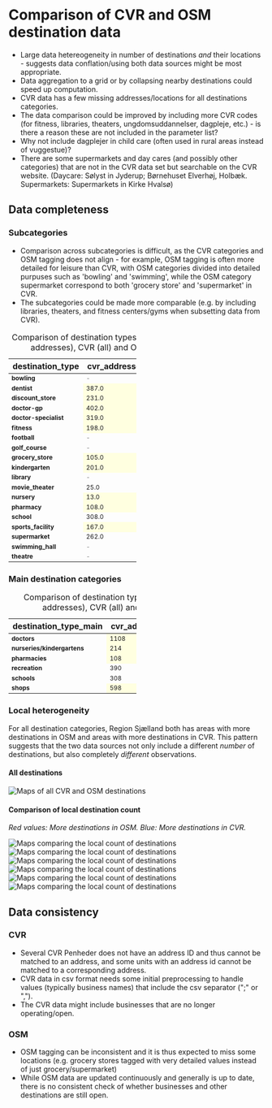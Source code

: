 # Comparison of CVR and OSM destination data

- Large data hetereogeneity in number of destinations *and* their locations - suggests data conflation/using both data sources might be most appropriate.
- Data aggregation to a grid or by collapsing nearby destinations could speed up computation.
- CVR data has a few missing addresses/locations for all destinations categories.
- The data comparison could be improved by including more CVR codes (for fitness, libraries, theaters, ungdomsuddannelser, dagpleje, etc.) - is there a reason these are not included in the parameter list?
- Why not include dagplejer in child care (often used in rural areas instead of vuggestue)?
- There are some supermarkets and day cares (and possibly other categories) that are not in the CVR data set but searchable on the CVR website.
(Daycare: Sølyst in Jyderup; Børnehuset Elverhøj, Holbæk. Supermarkets: Supermarkets in Kirke Hvalsø)

## Data completeness

### Subcategories

- Comparison across subcategories is difficult, as the CVR categories and OSM tagging does not align - for example, OSM tagging is often more detailed for leisure than CVR, with OSM categories divided into detailed purpuses such as 'bowling' and 'swimming', while the OSM category supermarket correspond to both 'grocery store' and 'supermarket' in CVR.
- The subcategories could be made more comparable (e.g. by including libraries, theaters, and fitness centers/gyms when subsetting data from CVR).

<style type="text/css">
#T_1d66f th {
  font-weight: bold;
}
#T_1d66f .col0 {
  font-weight: bold;
}
#T_1d66f .col0 {
  font-weight: bold;
}
#T_1d66f_row0_col0, #T_1d66f_row1_col0, #T_1d66f_row1_col3, #T_1d66f_row2_col0, #T_1d66f_row3_col0, #T_1d66f_row3_col3, #T_1d66f_row4_col0, #T_1d66f_row5_col0, #T_1d66f_row5_col3, #T_1d66f_row6_col0, #T_1d66f_row7_col0, #T_1d66f_row8_col0, #T_1d66f_row8_col3, #T_1d66f_row9_col0, #T_1d66f_row9_col3, #T_1d66f_row10_col0, #T_1d66f_row11_col0, #T_1d66f_row11_col1, #T_1d66f_row12_col0, #T_1d66f_row12_col3, #T_1d66f_row13_col0, #T_1d66f_row13_col3, #T_1d66f_row14_col0, #T_1d66f_row14_col1, #T_1d66f_row15_col0, #T_1d66f_row15_col3, #T_1d66f_row16_col0, #T_1d66f_row16_col1, #T_1d66f_row17_col0, #T_1d66f_row18_col0 {
  text-align: left;
  font-size: 12px;
  width: 100px;
}
#T_1d66f_row0_col1, #T_1d66f_row0_col2, #T_1d66f_row2_col3, #T_1d66f_row4_col3, #T_1d66f_row6_col1, #T_1d66f_row6_col2, #T_1d66f_row7_col1, #T_1d66f_row7_col2, #T_1d66f_row10_col1, #T_1d66f_row10_col2, #T_1d66f_row17_col1, #T_1d66f_row17_col2, #T_1d66f_row18_col1, #T_1d66f_row18_col2 {
  color: grey;
  text-align: left;
  font-size: 12px;
  width: 100px;
}
#T_1d66f_row0_col3, #T_1d66f_row1_col2, #T_1d66f_row2_col2, #T_1d66f_row3_col2, #T_1d66f_row4_col2, #T_1d66f_row5_col2, #T_1d66f_row6_col3, #T_1d66f_row7_col3, #T_1d66f_row8_col2, #T_1d66f_row9_col2, #T_1d66f_row10_col3, #T_1d66f_row11_col3, #T_1d66f_row12_col2, #T_1d66f_row13_col2, #T_1d66f_row14_col3, #T_1d66f_row15_col2, #T_1d66f_row16_col3, #T_1d66f_row17_col3, #T_1d66f_row18_col3 {
  background-color: yellow;
  text-align: left;
  font-size: 12px;
  width: 100px;
}
#T_1d66f_row1_col1, #T_1d66f_row2_col1, #T_1d66f_row3_col1, #T_1d66f_row4_col1, #T_1d66f_row5_col1, #T_1d66f_row8_col1, #T_1d66f_row9_col1, #T_1d66f_row11_col2, #T_1d66f_row12_col1, #T_1d66f_row13_col1, #T_1d66f_row14_col2, #T_1d66f_row15_col1, #T_1d66f_row16_col2 {
  background-color: lightyellow;
  text-align: left;
  font-size: 12px;
  width: 100px;
}
</style>
<table id="T_1d66f" style="width: 50%; border-collapse: collapse;">
  <caption>Comparison of destination types between CVR (w. addresses), CVR (all) and OSM data sets</caption>
  <thead>
    <tr>
      <th id="T_1d66f_level0_col0" class="col_heading level0 col0" >destination_type</th>
      <th id="T_1d66f_level0_col1" class="col_heading level0 col1" >cvr_addresses</th>
      <th id="T_1d66f_level0_col2" class="col_heading level0 col2" >cvr_all</th>
      <th id="T_1d66f_level0_col3" class="col_heading level0 col3" >osm</th>
    </tr>
  </thead>
  <tbody>
    <tr>
      <td id="T_1d66f_row0_col0" class="data row0 col0" >bowling</td>
      <td id="T_1d66f_row0_col1" class="data row0 col1" >-</td>
      <td id="T_1d66f_row0_col2" class="data row0 col2" >-</td>
      <td id="T_1d66f_row0_col3" class="data row0 col3" >13.0</td>
    </tr>
    <tr>
      <td id="T_1d66f_row1_col0" class="data row1 col0" >dentist</td>
      <td id="T_1d66f_row1_col1" class="data row1 col1" >387.0</td>
      <td id="T_1d66f_row1_col2" class="data row1 col2" >400.0</td>
      <td id="T_1d66f_row1_col3" class="data row1 col3" >32.0</td>
    </tr>
    <tr>
      <td id="T_1d66f_row2_col0" class="data row2 col0" >discount_store</td>
      <td id="T_1d66f_row2_col1" class="data row2 col1" >231.0</td>
      <td id="T_1d66f_row2_col2" class="data row2 col2" >242.0</td>
      <td id="T_1d66f_row2_col3" class="data row2 col3" >-</td>
    </tr>
    <tr>
      <td id="T_1d66f_row3_col0" class="data row3 col0" >doctor-gp</td>
      <td id="T_1d66f_row3_col1" class="data row3 col1" >402.0</td>
      <td id="T_1d66f_row3_col2" class="data row3 col2" >408.0</td>
      <td id="T_1d66f_row3_col3" class="data row3 col3" >56.0</td>
    </tr>
    <tr>
      <td id="T_1d66f_row4_col0" class="data row4 col0" >doctor-specialist</td>
      <td id="T_1d66f_row4_col1" class="data row4 col1" >319.0</td>
      <td id="T_1d66f_row4_col2" class="data row4 col2" >327.0</td>
      <td id="T_1d66f_row4_col3" class="data row4 col3" >-</td>
    </tr>
    <tr>
      <td id="T_1d66f_row5_col0" class="data row5 col0" >fitness</td>
      <td id="T_1d66f_row5_col1" class="data row5 col1" >198.0</td>
      <td id="T_1d66f_row5_col2" class="data row5 col2" >200.0</td>
      <td id="T_1d66f_row5_col3" class="data row5 col3" >55.0</td>
    </tr>
    <tr>
      <td id="T_1d66f_row6_col0" class="data row6 col0" >football</td>
      <td id="T_1d66f_row6_col1" class="data row6 col1" >-</td>
      <td id="T_1d66f_row6_col2" class="data row6 col2" >-</td>
      <td id="T_1d66f_row6_col3" class="data row6 col3" >633.0</td>
    </tr>
    <tr>
      <td id="T_1d66f_row7_col0" class="data row7 col0" >golf_course</td>
      <td id="T_1d66f_row7_col1" class="data row7 col1" >-</td>
      <td id="T_1d66f_row7_col2" class="data row7 col2" >-</td>
      <td id="T_1d66f_row7_col3" class="data row7 col3" >84.0</td>
    </tr>
    <tr>
      <td id="T_1d66f_row8_col0" class="data row8 col0" >grocery_store</td>
      <td id="T_1d66f_row8_col1" class="data row8 col1" >105.0</td>
      <td id="T_1d66f_row8_col2" class="data row8 col2" >112.0</td>
      <td id="T_1d66f_row8_col3" class="data row8 col3" >3.0</td>
    </tr>
    <tr>
      <td id="T_1d66f_row9_col0" class="data row9 col0" >kindergarten</td>
      <td id="T_1d66f_row9_col1" class="data row9 col1" >201.0</td>
      <td id="T_1d66f_row9_col2" class="data row9 col2" >208.0</td>
      <td id="T_1d66f_row9_col3" class="data row9 col3" >150.0</td>
    </tr>
    <tr>
      <td id="T_1d66f_row10_col0" class="data row10 col0" >library</td>
      <td id="T_1d66f_row10_col1" class="data row10 col1" >-</td>
      <td id="T_1d66f_row10_col2" class="data row10 col2" >-</td>
      <td id="T_1d66f_row10_col3" class="data row10 col3" >50.0</td>
    </tr>
    <tr>
      <td id="T_1d66f_row11_col0" class="data row11 col0" >movie_theater</td>
      <td id="T_1d66f_row11_col1" class="data row11 col1" >25.0</td>
      <td id="T_1d66f_row11_col2" class="data row11 col2" >26.0</td>
      <td id="T_1d66f_row11_col3" class="data row11 col3" >28.0</td>
    </tr>
    <tr>
      <td id="T_1d66f_row12_col0" class="data row12 col0" >nursery</td>
      <td id="T_1d66f_row12_col1" class="data row12 col1" >13.0</td>
      <td id="T_1d66f_row12_col2" class="data row12 col2" >15.0</td>
      <td id="T_1d66f_row12_col3" class="data row12 col3" >10.0</td>
    </tr>
    <tr>
      <td id="T_1d66f_row13_col0" class="data row13 col0" >pharmacy</td>
      <td id="T_1d66f_row13_col1" class="data row13 col1" >108.0</td>
      <td id="T_1d66f_row13_col2" class="data row13 col2" >116.0</td>
      <td id="T_1d66f_row13_col3" class="data row13 col3" >75.0</td>
    </tr>
    <tr>
      <td id="T_1d66f_row14_col0" class="data row14 col0" >school</td>
      <td id="T_1d66f_row14_col1" class="data row14 col1" >308.0</td>
      <td id="T_1d66f_row14_col2" class="data row14 col2" >314.0</td>
      <td id="T_1d66f_row14_col3" class="data row14 col3" >380.0</td>
    </tr>
    <tr>
      <td id="T_1d66f_row15_col0" class="data row15 col0" >sports_facility</td>
      <td id="T_1d66f_row15_col1" class="data row15 col1" >167.0</td>
      <td id="T_1d66f_row15_col2" class="data row15 col2" >174.0</td>
      <td id="T_1d66f_row15_col3" class="data row15 col3" >91.0</td>
    </tr>
    <tr>
      <td id="T_1d66f_row16_col0" class="data row16 col0" >supermarket</td>
      <td id="T_1d66f_row16_col1" class="data row16 col1" >262.0</td>
      <td id="T_1d66f_row16_col2" class="data row16 col2" >270.0</td>
      <td id="T_1d66f_row16_col3" class="data row16 col3" >424.0</td>
    </tr>
    <tr>
      <td id="T_1d66f_row17_col0" class="data row17 col0" >swimming_hall</td>
      <td id="T_1d66f_row17_col1" class="data row17 col1" >-</td>
      <td id="T_1d66f_row17_col2" class="data row17 col2" >-</td>
      <td id="T_1d66f_row17_col3" class="data row17 col3" >158.0</td>
    </tr>
    <tr>
      <td id="T_1d66f_row18_col0" class="data row18 col0" >theatre</td>
      <td id="T_1d66f_row18_col1" class="data row18 col1" >-</td>
      <td id="T_1d66f_row18_col2" class="data row18 col2" >-</td>
      <td id="T_1d66f_row18_col3" class="data row18 col3" >30.0</td>
    </tr>
  </tbody>
</table>


### Main destination categories

<style type="text/css">
#T_900b3 th {
  font-weight: bold;
}
#T_900b3 .col0 {
  font-weight: bold;
}
#T_900b3 .col0 {
  font-weight: bold;
}
#T_900b3_row0_col0, #T_900b3_row0_col3, #T_900b3_row1_col0, #T_900b3_row1_col3, #T_900b3_row2_col0, #T_900b3_row2_col3, #T_900b3_row3_col0, #T_900b3_row3_col1, #T_900b3_row4_col0, #T_900b3_row4_col1, #T_900b3_row5_col0, #T_900b3_row5_col3 {
  text-align: left;
  font-size: 12px;
  width: 100px;
}
#T_900b3_row0_col1, #T_900b3_row1_col1, #T_900b3_row2_col1, #T_900b3_row3_col2, #T_900b3_row4_col2, #T_900b3_row5_col1 {
  background-color: lightyellow;
  text-align: left;
  font-size: 12px;
  width: 100px;
}
#T_900b3_row0_col2, #T_900b3_row1_col2, #T_900b3_row2_col2, #T_900b3_row3_col3, #T_900b3_row4_col3, #T_900b3_row5_col2 {
  background-color: yellow;
  text-align: left;
  font-size: 12px;
  width: 100px;
}
</style>
<table id="T_900b3" style="width: 50%; border-collapse: collapse;">
  <caption>Comparison of destination types between CVR (w. addresses), CVR (all) and OSM data sets</caption>
  <thead>
    <tr>
      <th id="T_900b3_level0_col0" class="col_heading level0 col0" >destination_type_main</th>
      <th id="T_900b3_level0_col1" class="col_heading level0 col1" >cvr_addresses</th>
      <th id="T_900b3_level0_col2" class="col_heading level0 col2" >cvr_all</th>
      <th id="T_900b3_level0_col3" class="col_heading level0 col3" >osm</th>
    </tr>
  </thead>
  <tbody>
    <tr>
      <td id="T_900b3_row0_col0" class="data row0 col0" >doctors</td>
      <td id="T_900b3_row0_col1" class="data row0 col1" >1108</td>
      <td id="T_900b3_row0_col2" class="data row0 col2" >1135</td>
      <td id="T_900b3_row0_col3" class="data row0 col3" >88</td>
    </tr>
    <tr>
      <td id="T_900b3_row1_col0" class="data row1 col0" >nurseries/kindergartens</td>
      <td id="T_900b3_row1_col1" class="data row1 col1" >214</td>
      <td id="T_900b3_row1_col2" class="data row1 col2" >223</td>
      <td id="T_900b3_row1_col3" class="data row1 col3" >160</td>
    </tr>
    <tr>
      <td id="T_900b3_row2_col0" class="data row2 col0" >pharmacies</td>
      <td id="T_900b3_row2_col1" class="data row2 col1" >108</td>
      <td id="T_900b3_row2_col2" class="data row2 col2" >116</td>
      <td id="T_900b3_row2_col3" class="data row2 col3" >75</td>
    </tr>
    <tr>
      <td id="T_900b3_row3_col0" class="data row3 col0" >recreation</td>
      <td id="T_900b3_row3_col1" class="data row3 col1" >390</td>
      <td id="T_900b3_row3_col2" class="data row3 col2" >400</td>
      <td id="T_900b3_row3_col3" class="data row3 col3" >1142</td>
    </tr>
    <tr>
      <td id="T_900b3_row4_col0" class="data row4 col0" >schools</td>
      <td id="T_900b3_row4_col1" class="data row4 col1" >308</td>
      <td id="T_900b3_row4_col2" class="data row4 col2" >314</td>
      <td id="T_900b3_row4_col3" class="data row4 col3" >380</td>
    </tr>
    <tr>
      <td id="T_900b3_row5_col0" class="data row5 col0" >shops</td>
      <td id="T_900b3_row5_col1" class="data row5 col1" >598</td>
      <td id="T_900b3_row5_col2" class="data row5 col2" >624</td>
      <td id="T_900b3_row5_col3" class="data row5 col3" >427</td>
    </tr>
  </tbody>
</table>


### Local heterogeneity

For all destination categories, Region Sjælland both has areas with more destinations in OSM and areas with more destinations in CVR. This pattern suggests that the two data sources not only include a different *number* of destinations, but also completely *different* observations.

#### All destinations

![Maps of all CVR and OSM destinations](results/maps/main-all-osm-cvr.png "destinations")


#### Comparison of local destination count

*Red values: More destinations in OSM. Blue: More destinations in CVR.*

![Maps comparing the local count of destinations](results/maps/hex-grid-comparison-doctors.png "doctors")
![Maps comparing the local count of destinations](results/maps/hex-grid-comparison-pharmacies.png "pharmacies")
![Maps comparing the local count of destinations](results/maps/hex-grid-comparison-nurseries-kindergartens.png "nurseries/kindergartens")
![Maps comparing the local count of destinations](results/maps/hex-grid-comparison-schools.png "schools")
![Maps comparing the local count of destinations](results/maps/hex-grid-comparison-shops.png "shops")
![Maps comparing the local count of destinations](results/maps/hex-grid-comparison-recreation.png "recreation")


## Data consistency

### CVR

- Several CVR Penheder does not have an address ID and thus cannot be matched to an address, and some units with an address id cannot be matched to a corresponding address.
- CVR data in csv format needs some initial preprocessing to handle values (typically business names) that include the csv separator (";" or ",").
- The CVR data might include businesses that are no longer operating/open.


### OSM

- OSM tagging can be inconsistent and it is thus expected to miss some locations (e.g. grocery stores tagged with very detailed values instead of just grocery/supermarket)
- While OSM data are updated continuously and generally is up to date, there is no consistent check of whether businesses and other destinations are still open. 
